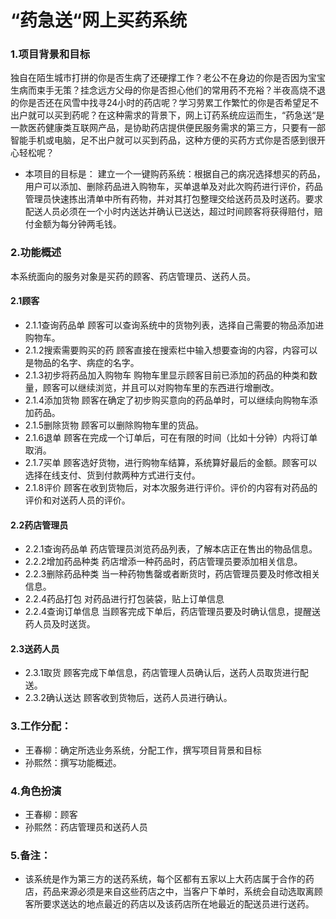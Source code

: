 # “药急送“网上买药系统

### 1.项目背景和目标
独自在陌生城市打拼的你是否生病了还硬撑工作？老公不在身边的你是否因为宝宝生病而束手无策？挂念远方父母的你是否担心他们的常用药不充裕？半夜高烧不退的你是否还在风雪中找寻24小时的药店呢？学习劳累工作繁忙的你是否希望足不出户就可以买到药呢？在这种需求的背景下，网上订药系统应运而生，“药急送“是一款医药健康类互联网产品，是协助药店提供便民服务需求的第三方，只要有一部智能手机或电脑，足不出户就可以买到药品，这种方便的买药方式你是否感到很开心轻松呢？
* 本项目的目标是：
建立一个一键购药系统：根据自己的病况选择想买的药品，用户可以添加、删除药品进入购物车，买单退单及对此次购药进行评价，药品管理员快速拣出清单中所有药物，并对其打包整理交给送药员及时送药。要求配送人员必须在一个小时内送达并确认已送达，超过时间顾客将获得赔付，赔付金额为每分钟两毛钱。
### 2.功能概述
本系统面向的服务对象是买药的顾客、药店管理员、送药人员。
#### 2.1顾客
* 2.1.1查询药品单
顾客可以查询系统中的货物列表，选择自己需要的物品添加进购物车。
* 2.1.2搜索需要购买的药
顾客直接在搜索栏中输入想要查询的内容，内容可以是物品的名字、病症的名字。
* 2.1.3初步将药品加入购物车
购物车里显示顾客目前已添加的药品的种类和数量，顾客可以继续浏览，并且可以对购物车里的东西进行增删改。
* 2.1.4添加货物
顾客在确定了初步购买意向的药品单时，可以继续向购物车添加药品。
* 2.1.5删除货物
顾客可以删除购物车里的货品。
* 2.1.6退单
顾客在完成一个订单后，可在有限的时间（比如十分钟）内将订单取消。
* 2.1.7买单
顾客选好货物，进行购物车结算，系统算好最后的金额。顾客可以选择在线支付、货到付款两种方式进行支付。
* 2.1.8评价
顾客在收到货物后，对本次服务进行评价。评价的内容有对药品的评价和对送药人员的评价。
#### 2.2药店管理员
* 2.2.1查询药品单
药店管理员浏览药品列表，了解本店正在售出的物品信息。
* 2.2.2增加药品种类
药店增添一种药品时，药店管理员要添加相关信息。
* 2.2.3删除药品种类
当一种药物售罄或者断货时，药店管理员要及时修改相关信息。
* 2.2.4药品打包
对药品进行打包装袋，贴上订单信息
* 2.2.4查询订单信息
当顾客完成下单后，药店管理员要及时确认信息，提醒送药人员及时送货。
#### 2.3送药人员
* 2.3.1取货
顾客完成下单信息，药店管理人员确认后，送药人员取货进行配送。
* 2.3.2确认送达
顾客收到货物后，送药人员进行确认。
### 3.工作分配：
* 王春柳：确定所选业务系统，分配工作，撰写项目背景和目标
* 孙熙然：撰写功能概述。
### 4.角色扮演
* 王春柳：顾客
* 孙熙然：药店管理员和送药人员
### 5.备注：
* 该系统是作为第三方的送药系统，每个区都有五家以上大药店属于合作的药店，药品来源必须是来自这些药店之中，当客户下单时，系统会自动选取离顾客所要求送达的地点最近的药店以及该药店所在地最近的配送员进行送药。
